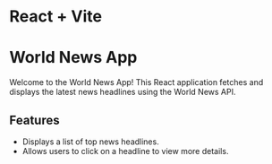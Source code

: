 # React + Vite

# World News App

Welcome to the World News App! This React application fetches and displays the latest news headlines using the World News API. 

## Features

- Displays a list of top news headlines.
- Allows users to click on a headline to view more details.
